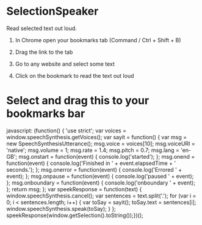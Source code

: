 # SelectionSpeaker
Read selected text out loud.


1. In Chrome open your bookmarks tab (Command / Ctrl + Shift + B)

2. Drag the link to the tab

3. Go to any website and select some text

4. Click on the bookmark to read the text out loud

# Select and drag this to your bookmarks bar

javascript: (function() {    'use strict';    var voices = window.speechSynthesis.getVoices();    var sayit = function() {        var msg = new SpeechSynthesisUtterance();        msg.voice = voices[10];        msg.voiceURI = 'native';        msg.volume = 1;        msg.rate = 1.4;        msg.pitch = 0.7;        msg.lang = 'en-GB';        msg.onstart = function(event) {            console.log('started');        };        msg.onend = function(event) {            console.log('Finished in ' + event.elapsedTime + ' seconds.');        };        msg.onerror = function(event) {            console.log('Errored ' + event);        };        msg.onpause = function(event) {            console.log('paused ' + event);        };        msg.onboundary = function(event) {            console.log('onboundary ' + event);        };        return msg;    };    var speekResponse = function(text) {        window.speechSynthesis.cancel();        var sentences = text.split('.');        for (var i = 0; i < sentences.length; i++) {            var toSay = sayit();            toSay.text = sentences[i];            window.speechSynthesis.speak(toSay);        }    };    speekResponse(window.getSelection().toString());})();